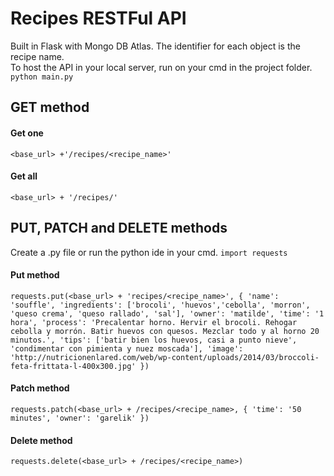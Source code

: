 # Recipes RESTFul API
Built in Flask with Mongo DB Atlas. The identifier for each object is the recipe name.
<br>
To host the API in your local server, run on your cmd in the project folder.
<br>
`python main.py`<br>
## GET method
#### Get one
`<base_url> +'/recipes/<recipe_name>'`
#### Get all
`<base_url> + '/recipes/'`

## PUT, PATCH and DELETE methods
Create a .py file or run the python ide in your cmd. 
`import requests`
#### Put method
`requests.put(<base_url> + 'recipes/<recipe_name>', {
  'name': 'souffle',
  'ingredients': ['brocoli', 'huevos','cebolla', 'morron', 'queso crema', 'queso rallado', 'sal'],
  'owner': 'matilde',
  'time': '1 hora',
  'process': 'Precalentar horno. Hervir el brocoli. Rehogar cebolla y morrón. Batir huevos con quesos. Mezclar todo y al horno 20 minutos.',
  'tips': ['batir bien los huevos, casi a punto nieve', 'condimentar con pimienta y nuez moscada'],
  'image': 'http://nutricionenlared.com/web/wp-content/uploads/2014/03/broccoli-feta-frittata-l-400x300.jpg'
   })`
 #### Patch method
 `requests.patch(<base_url> + /recipes/<recipe_name>, {
  'time': '50 minutes',
  'owner': 'garelik'
 })`
 
 #### Delete method
`requests.delete(<base_url> + /recipes/<recipe_name>)`
